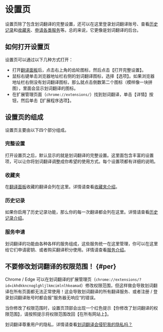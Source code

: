 # 设置页

设置页除了包含划词翻译的完整设置，还可以在这里登录划词翻译账号、查看[历史记录](history.md)和[收藏夹](fav.md)、[申请各类服务](../services/intro.mdx)等。总的来说，它更像是划词翻译的后台。

## 如何打开设置页

设置页可以通过以下几种方式打开：

- 打开[翻译面板](panel.md)后，点击右上角的齿轮图标，然后点击【打开完整设置】。
- 鼠标右键单击浏览器地址栏右侧的划词翻译图标，选择【选项】。如果浏览器地址栏右侧没有划词翻译图标，那么就点击倒数第二个图标（模样像一块拼图），里面会显示划词翻译的图标。
- 在扩展管理页面（`chrome://extensions/`）找到划词翻译，单击【详情】按钮，然后单击【扩展程序选项】。

## 设置页的组成

设置页主要由以下四个部分组成。

### 完整设置

打开设置页之后，默认显示的就是划词翻译的完整设置。这里面包含丰富的设置项，可以让你将划词翻译调整成你希望的使用方式。每个设置项都有详细的说明。

### 收藏夹

在[翻译面板](panel.md)收藏的翻译会列在这里。详情请查看[收藏夹介绍](fav.md)。

### 历史记录

如果你启用了历史记录功能，那么你的每一次翻译都会列在这里。详情请查看[历史记录介绍](history.md)。

### 服务申请

划词翻译的功能由各种各样的服务组成，这些服务统一在这里管理，你可以在这里给它们申请密钥、或者购买翻译积分使用。详情请查看[服务介绍](../services/intro.mdx)。

## 不要修改划词翻译的权限范围！ {#per}

Chrome / Edge 可以在划词翻译的扩展管理页（`chrome://extensions/?id=ikhdkkncnoglghljlkmcimlnlhkeamad`）修改权限范围，但这样做会导致划词翻译在所有页面都无法正常使用！这会导致划词翻译的所有翻译服务、或者注册 / 登录划词翻译账号时都会报”服务器无响应“的错误。

当你修改了权限范围时，设置页顶部会出现一个红色提示【你修改了划词翻译的权限范围】，请按照提示将权限范围改回【在所有网站上】。

划词翻译尊重用户的隐私，详情请查看[划词翻译会侵犯我的隐私吗？](../faq.mdx#safe)
